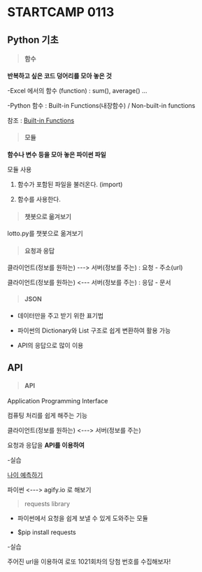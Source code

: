 # STARTCAMP 0113

## Python 기초

> #### 함수

**반복하고 싶은 코드 덩어리를 모아 놓은 것**

-Excel 에서의 함수 (function) : sum(), average() ...

-Python 함수 :  Built-in Functions(내장함수) / Non-built-in functions

참조 : [Built-in Functions](https://docs.python.org/3/library/functions.html)

> #### 모듈

**함수나 변수 등을 모아 놓은 파이썬 파일**

모듈 사용

1. 함수가 포함된 파일을 불러온다. (import)

2. 함수를 사용한다.

> #### 챗봇으로 옮겨보기

lotto.py를 챗봇으로 옮겨보기

> #### 요청과 응답

클라이언트(정보를 원하는) ---> 서버(정보를 주는)  : 요청 - 주소(url)

클라이언트(정보를 원하는) <--- 서버(정보를 주는)  : 응답 - 문서

> #### JSON

- 데이터만을 주고 받기 위한 표기법

- 파이썬의 Dictionary와 List 구조로 쉽게 변환하여 활용 가능

- API의 응답으로 많이 이용

## API

> #### API

Application Programming Interface

컴퓨팅 처리를 쉽게 해주는 기능

클라이언트(정보를 원하는) <---> 서버(정보를 주는) 

요청과 응답을 **API를 이용하여**

-실습

[나이 예측하기](http://agify.io/)

파이썬 <---> agify.io 로 해보기

> requests library

- 파이썬에서 요청을 쉽게 보낼 수 있게 도와주는 모듈

- $pip install requests



-실습

주어진 url을 이용하여 로또 1021회차의 당첨 번호를 수집해보자!
